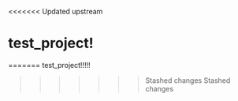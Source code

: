 <<<<<<< Updated upstream
# test_project!
=======
test_project!!!!!
>>>>>>> Stashed changes
>>>>>>> Stashed changes
